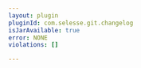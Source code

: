 ```yaml
---
layout: plugin
pluginId: com.selesse.git.changelog
isJarAvailable: true
error: NONE
violations: []

---
```

